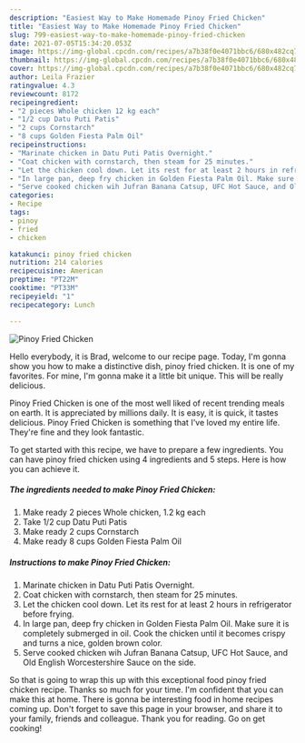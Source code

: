 ```yaml
---
description: "Easiest Way to Make Homemade Pinoy Fried Chicken"
title: "Easiest Way to Make Homemade Pinoy Fried Chicken"
slug: 799-easiest-way-to-make-homemade-pinoy-fried-chicken
date: 2021-07-05T15:34:20.053Z
image: https://img-global.cpcdn.com/recipes/a7b38f0e4071bbc6/680x482cq70/pinoy-fried-chicken-recipe-main-photo.jpg
thumbnail: https://img-global.cpcdn.com/recipes/a7b38f0e4071bbc6/680x482cq70/pinoy-fried-chicken-recipe-main-photo.jpg
cover: https://img-global.cpcdn.com/recipes/a7b38f0e4071bbc6/680x482cq70/pinoy-fried-chicken-recipe-main-photo.jpg
author: Leila Frazier
ratingvalue: 4.3
reviewcount: 8172
recipeingredient:
- "2 pieces Whole chicken 12 kg each"
- "1/2 cup Datu Puti Patis"
- "2 cups Cornstarch"
- "8 cups Golden Fiesta Palm Oil"
recipeinstructions:
- "Marinate chicken in Datu Puti Patis Overnight."
- "Coat chicken with cornstarch, then steam for 25 minutes."
- "Let the chicken cool down. Let its rest for at least 2 hours in refrigerator before frying."
- "In large pan, deep fry chicken in Golden Fiesta Palm Oil. Make sure it is completely submerged in oil. Cook the chicken until it becomes crispy and turns a nice, golden brown color."
- "Serve cooked chicken wih Jufran Banana Catsup, UFC Hot Sauce, and Old English Worcestershire Sauce on the side."
categories:
- Recipe
tags:
- pinoy
- fried
- chicken

katakunci: pinoy fried chicken 
nutrition: 214 calories
recipecuisine: American
preptime: "PT22M"
cooktime: "PT33M"
recipeyield: "1"
recipecategory: Lunch

---
```



![Pinoy Fried Chicken](https://img-global.cpcdn.com/recipes/a7b38f0e4071bbc6/680x482cq70/pinoy-fried-chicken-recipe-main-photo.jpg)

Hello everybody, it is Brad, welcome to our recipe page. Today, I'm gonna show you how to make a distinctive dish, pinoy fried chicken. It is one of my favorites. For mine, I'm gonna make it a little bit unique. This will be really delicious.



Pinoy Fried Chicken is one of the most well liked of recent trending meals on earth. It is appreciated by millions daily. It is easy, it is quick, it tastes delicious. Pinoy Fried Chicken is something that I've loved my entire life. They're fine and they look fantastic.


To get started with this recipe, we have to prepare a few ingredients. You can have pinoy fried chicken using 4 ingredients and 5 steps. Here is how you can achieve it.

<!--inarticleads1-->

##### The ingredients needed to make Pinoy Fried Chicken:

1. Make ready 2 pieces Whole chicken, 1.2 kg each
1. Take 1/2 cup Datu Puti Patis
1. Make ready 2 cups Cornstarch
1. Make ready 8 cups Golden Fiesta Palm Oil




<!--inarticleads2-->

##### Instructions to make Pinoy Fried Chicken:

1. Marinate chicken in Datu Puti Patis Overnight.
1. Coat chicken with cornstarch, then steam for 25 minutes.
1. Let the chicken cool down. Let its rest for at least 2 hours in refrigerator before frying.
1. In large pan, deep fry chicken in Golden Fiesta Palm Oil. Make sure it is completely submerged in oil. Cook the chicken until it becomes crispy and turns a nice, golden brown color.
1. Serve cooked chicken wih Jufran Banana Catsup, UFC Hot Sauce, and Old English Worcestershire Sauce on the side.




So that is going to wrap this up with this exceptional food pinoy fried chicken recipe. Thanks so much for your time. I'm confident that you can make this at home. There is gonna be interesting food in home recipes coming up. Don't forget to save this page in your browser, and share it to your family, friends and colleague. Thank you for reading. Go on get cooking!
